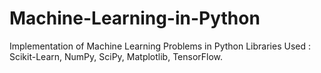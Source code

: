 # Machine-Learning-in-Python

Implementation of Machine Learning Problems in Python 
Libraries Used : Scikit-Learn, NumPy, SciPy, Matplotlib, TensorFlow. 
